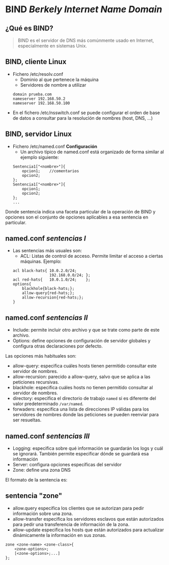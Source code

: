 # BIND _Berkely Internet Name Domain_

## ¿Qué es BIND?

> BIND es el servidor de DNS más comúnmente usado en Internet, especialmente en sistemas Unix.

## BIND, cliente Linux

*	Fichero /etc/resolv.conf
	*	Dominio al que pertenece la máquina
	*	Servidores de nombre a utilizar
	```
	domain prueba.com
	nameserver 192.168.50.2
	nameserver 192.168.50.100
	```
*	En el fichero /etc/nsswitch.conf se puede configurar el orden de base de datos a consultar para la resolución de nombres (host, DNS, ...)

## BIND, servidor Linux

*	Fichero /etc/named.conf **Configuración**
	*	Un archivo típico de named.conf está organizado de forma similar al ejemplo siguiente:
	```
	Sentencia1["<nombre>"]{
		opcion1;	//comentarios
		opcion2;
	};
	Sentencia1["<nombre>"]{
		opcion1;
		opcion2;
	};
	...
	```
Donde sentencia indica una faceta particular de la operación de BIND y opciones son el conjunto de opciones aplicables a esa sentencia en particular.

## named.conf *sentencias I*

*	Las sentencias más usuales son:
	*	ACL: Listas de control de acceso. Permite limitar el acceso a ciertas máquinas.
	Ejemplo:
	```
	acl black-hats{	10.0.2.0/24;
					192.168.0.0/24; };
	acl red-hats{	10.0.1.0/24;	};
	options{
		blackhole{black-hats;};
		allow-query{red-hats;};
		allow-recursion{red-hats;};
	}
	```

## named.conf *sentencias II*

*	Include: permite incluir otro archivo y que se trate como parte de este archivo.
*	Options: define opciones de configuración de servidor globales y configura otras declaraciones por defecto.

Las opciones más habituales son:
*	allow-query: especifica cuáles hosts tienen permitido consultar este servidor de nombres.
*	allow-recursion: parecido a allow-query, salvo que se aplica a las peticiones recursivas.
*	blackhole: especifica cuáles hosts no tienen permitido consultar al servidor de nombres.
*	directory: especifica el directorio de trabajo `named` si es diferente del valor predeterminado `/var/named`.
*	forwaders: especifica una lista de direcciones IP válidas para los servidores de nombres donde las peticiones se pueden reenviar para ser resueltas.

## named.conf *sentencias III*

*	Logging: especifica sobre qué información se guardarán los logs y cuál se ignorará. También permite especificar dónde se guardará esa información
*	Server: configura opciones específicas del servidor
*	Zone: define una zona DNS

El formato de la sentencia es:

## sentencia "zone"

*	allow.query especifica los clientes que se autorizan para pedir información sobre una zona.
*	allow-transfer especifica los servidores esclavos que están autorizados para pedir una transferencia de información de la zona.
*	allow-update especifica los hosts que están autorizados para actualizar dinámicamente la información en sus zonas.

```
zone <zone-name> <zone-class>{
	<zone-options>;
	[<zone-options>;...]
};
```
